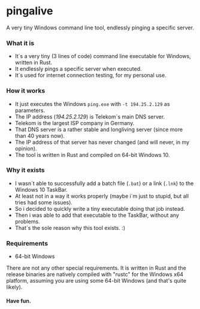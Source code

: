 # pingalive
A very tiny Windows command line tool, endlessly pinging a specific server.

### What it is
- It´s a very tiny (3 lines of code) command line executable for Windows, written in Rust.
- It endlessly pings a specific server when executed.
- It´s used for internet connection testing, for my personal use.

### How it works
- It just executes the Windows `ping.exe` with `-t 194.25.2.129` as parameters.
- The IP address (_194.25.2.129_) is Telekom´s main DNS server.
- Telekom is the largest ISP company in Germany.
- That DNS server is a rather stable and longliving server (since more than 40 years now).
- The IP address of that server has never changed (and will never, in my opinion).
- The tool is written in Rust and compiled on 64-bit Windows 10.

### Why it exists
- I wasn´t able to successfully add a batch file (`.bat`) or a link (`.lnk`) to the Windows 10 TaskBar.
- At least not in a way it works properly (maybe i´m just to stupid, but all tries had some issues).
- So i decided to quickly write a tiny executable doing that job instead.
- Then i was able to add that executable to the TaskBar, without any problems.
- That´s the sole reason why this tool exists. :)

### Requirements

- 64-bit Windows

There are not any other special requirements. It is written in Rust and the release binaries are natively compiled with "rustc" for the Windows x64 platform, assuming you are using some 64-bit Windows (and that's quite likely).

#### Have fun.
